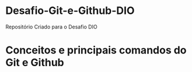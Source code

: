 # Desafio-Git-e-Github-DIO
Repositório Criado para o Desafio DIO

# Conceitos e principais comandos do Git e Github

